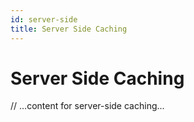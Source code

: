 ```yaml
---
id: server-side
title: Server Side Caching
---
```


# Server Side Caching

// ...content for server-side caching...
